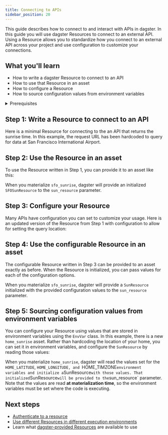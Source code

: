 ```yaml
---
title: Connecting to APIs
sidebar_position: 20
---
```


This guide describes how to connect to and interact with APIs in dagster. In this guide you will use dagster Resources to connect to an external API. Using a Resource allows you to standardize how you connect to an external API across your project and use configuration to customize your connections.


## What you'll learn

- How to write a dagster Resource to connect to an API
- How to use that Resource in an asset
- How to configure a Resource
- How to source configuration values from environment variables

<details>
  <summary>Prerequisites</summary>

To follow the steps in this guide, you'll need:

- Familiarity with [Asset definitions](/concepts/assets)
- Familiarity with [Resources](/concepts/resources)
- Install the `requests` library: `pip install requests`

</details>

## Step 1: Write a Resource to connect to an API

Here is a minimal Resource for connecting to the an API that returns the sunrise time. In this example, the request URL has been hardcoded to query for data at San Francisco International Airport.

<CodeExample filePath="guides/external-systems/apis/minimal_resource.py" language="python" title="Resource to connect to Sun API" />


## Step 2: Use the Resource in an asset

To use the Resource written in Step 1, you can provide it to an asset like this:

<CodeExample filePath="guides/external-systems/apis/use_minimal_resource_in_asset.py" language="python" title="Use the SFOSunResource in an asset" />

When you materialize `sfo_sunrise`, dagster will provide an initialized `SFOSunResource` to the `sun_resource` parameter.


## Step 3: Configure your Resource
Many APIs have configuration you can set to customize your usage. Here is an updated version of the Resource from Step 1 with configuration to allow for setting the query location:

<CodeExample filePath="guides/external-systems/apis/configurable_resource.py" language="python" title="Configurable Resource to connect to Sun API" />

## Step 4: Use the configurable Resource in an asset

The configurable Resource written in Step 3 can be provided to an asset exactly as before. When the Resource is initialized, you can pass values for each of the configuration options.

<CodeExample filePath="guides/external-systems/apis/use_configurable_resource_in_asset.py" language="python" title="Use the configurable SunResource in an asset" />

When you materialize `sfo_sunrise`, dagster will provide a `SunResource` initialized with the provided configuration values to the `sun_resource` parameter.


## Step 5: Sourcing configuration values from environment variables

You can configure your Resource using values that are stored in environment variables using the `EnvVar` class. In this example, there is a new `home_sunrise` asset. Rather than hardcoding the location of your home, you can set it in environment variables, and configure the `SunResource` by reading those values:

<CodeExample filePath="guides/external-systems/apis/env_var_configuration.py" language="python" title="Configure the Resource with values from environment variables" />

When you materialize `home_sunrise`, dagster will read the values set for the `HOME_LATITUDE`, `HOME_LONGITUDE, and `HOME_TIMZONE` environment variables and initialize a `SunResource` with those values. That initialized `SunResource` will be provided to the `sun_resource` parameter. Note that the values are read **at materialization time**, so the environment variables must be set where the code is executing. 



## Next steps

- [Authenticate to a resource](/guides/external-systems/authentication.md)
- [Use different Resources in different execution environments](/todo)
- Learn what [dagster-provided Resources](/todo) are available to use
